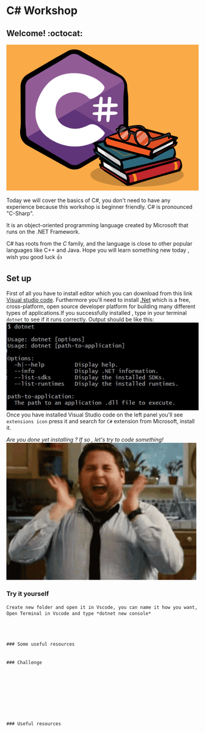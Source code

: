 # C# Workshop

## Welcome! :octocat:

![becode](./images/ccc.png)

Today we will cover the basics of C#, you don't need to have any experience because this workshop is beginner friendly.
C# is pronounced "C-Sharp".

It is an object-oriented programming language created by Microsoft that runs on the .NET Framework.

C# has roots from the _C_ family, and the language is close to other popular languages like C++ and Java.
Hope you will learn something new today , wish you good luck 👍

## Set up

First of all you have to install editor which you can download from this link <a href="https://visualstudio.microsoft.com/vs/community/"> Visual studio code</a>.
Furthermore you'll need to install <a href="https://dotnet.microsoft.com/download"> .Net</a> which is a free, cross-platform, open source developer platform for building many different types of applications.If you successfully installed , type in your terminal `dotnet` to see if it runs correctly.
Output should be like this:
<img src="images/output.jpg">
<br>
Once you have installed Visual Studio code on the left panel you'll see `extensions icon` press it and search for `C#` extension from Microsoft, install it.

_Are you done yet installing ? If so , let's try to code something!_
![excited](images/gif.gif)

### Try it yourself

```
Create new folder and open it in Vscode, you can name it how you want,
Open Terminal in Vscode and type *dotnet new console*




### Some useful resources


### Challenge









### Useful resources
```
